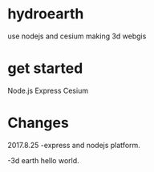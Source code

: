 # hydroearth
use nodejs and cesium making 3d webgis 
# get started
Node.js
Express
Cesium

# Changes

2017.8.25
-express and nodejs platform.

-3d earth hello world.
